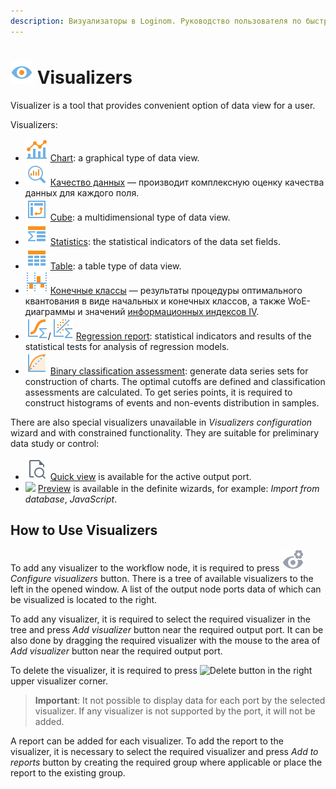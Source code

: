```yaml
---
description: Визуализаторы в Loginom. Руководство пользователя по быстрому просмотру и визуализации данных. Построение диаграмм, OLAP кубов, таблиц, статистик, качеств и отчётов в Loginom
---
```

# ![ ](./../images/icons/common/system-object/visualizer_default.svg) Visualizers

Visualizer is a tool that provides convenient option of data view for a user.

Visualizers:

* ![Chart](./../images/icons/common/view_types/chart_default.svg) [Chart](./chart/README.md): a graphical type of data view.
* ![Качество данных](./../images/icons/view_types/data-quality_default.svg) [Качество данных](./data-quality/README.md) — производит комплексную оценку качества данных для каждого поля.
* ![Cube](./../images/icons/common/view_types/cube_default.svg) [Cube](./cube/README.md): a multidimensional type of data view.
* ![Statistics](./../images/icons/common/view_types/stat_default.svg) [Statistics](./statistics/README.md): the statistical indicators of the data set fields.
* ![Table](./../images/icons/common/view_types/browse_default.svg) [Table](./table/README.md): a table type of data view.
* ![Конечные классы](./../images/icons/common/view_types/coarseclasses_default.svg) [Конечные классы](./coarse-classes/README.md) — результаты процедуры оптимального квантования в виде начальных и конечных классов, а также WoE-диаграммы и значений [информационных индексов IV](https://wiki.loginom.ru/articles/information-value.html).
* ![Regression report](./../images/icons/common/view_types/logregressreport_default.svg)/![Regression report](./../images/icons/common/view_types/linregressreport_default.svg) [Regression report](./regression/README.md): statistical indicators and results of the statistical tests for analysis of regression models.
* ![Binary classification assessment](./../images/icons/common/view_types/roc_default.svg) [Binary classification assessment](./binary-classification/README.md): generate data series sets for construction of charts. The optimal cutoffs are defined and classification assessments are calculated. To get series points, it is required to construct histograms of events and non-events distribution in samples.


There are also special visualizers unavailable in *Visualizers configuration* wizard and with constrained functionality. They are suitable for preliminary data study or control:

* ![ ](./../images/icons/common/toolbar-controls/show-fast-viewer_default.svg) [Quick view](./preview/quick-view.md) is available for the active output  port.
* ![ ](./../images/icons/blank.svg) [Preview](./preview/preview.md) is available in the definite wizards, for example: *Import from database*, *JavaScript*.

## How to Use Visualizers

To add any visualizer to the workflow node, it is required to press ![Configure visualizers](./../images/icons/app/node/controls/visualizer_notactive.svg) *Configure visualizers* button. There is a tree of available visualizers to the left in the opened window. A list of the output node ports data of which can be visualized is located to the right.

To add any visualizer, it is required to select the required visualizer in the tree and press *Add visualizer* button near the required output port. It can be also done by dragging the required visualizer with the mouse to the area of *Add visualizer* button near the required output port.

To delete the visualizer, it is required to press ![Delete](./delete.svg) button in the right upper visualizer corner.

> **Important**: It not possible to display data for each port by the selected visualizer. If any visualizer is not supported by the port, it will not be added.

A report can be added for each visualizer. To add the report to the visualizer, it is necessary to select the required visualizer and press *Add to reports* button by creating the required group where applicable or place the report to the existing group.
